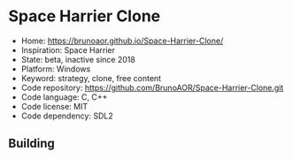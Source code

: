 # Space Harrier Clone

- Home: https://brunoaor.github.io/Space-Harrier-Clone/
- Inspiration: Space Harrier
- State: beta, inactive since 2018
- Platform: Windows
- Keyword: strategy, clone, free content
- Code repository: https://github.com/BrunoAOR/Space-Harrier-Clone.git
- Code language: C, C++
- Code license: MIT
- Code dependency: SDL2

## Building
